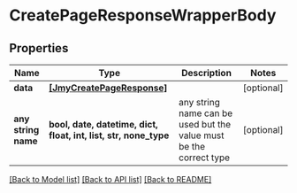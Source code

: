 # CreatePageResponseWrapperBody


## Properties
Name | Type | Description | Notes
------------ | ------------- | ------------- | -------------
**data** | [**[JmyCreatePageResponse]**](JmyCreatePageResponse.md) |  | [optional] 
**any string name** | **bool, date, datetime, dict, float, int, list, str, none_type** | any string name can be used but the value must be the correct type | [optional]

[[Back to Model list]](../README.md#documentation-for-models) [[Back to API list]](../README.md#documentation-for-api-endpoints) [[Back to README]](../README.md)


